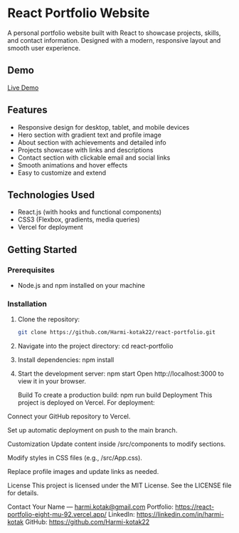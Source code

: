 # React Portfolio Website

A personal portfolio website built with React to showcase projects, skills, and contact information. Designed with a modern, responsive layout and smooth user experience.

## Demo

[Live Demo](https://react-portfolio-eight-mu-92.vercel.app/)

## Features

- Responsive design for desktop, tablet, and mobile devices
- Hero section with gradient text and profile image
- About section with achievements and detailed info
- Projects showcase with links and descriptions
- Contact section with clickable email and social links
- Smooth animations and hover effects
- Easy to customize and extend

## Technologies Used

- React.js (with hooks and functional components)
- CSS3 (Flexbox, gradients, media queries)
- Vercel for deployment

## Getting Started

### Prerequisites

- Node.js and npm installed on your machine

### Installation

1. Clone the repository:

   ```bash
   git clone https://github.com/Harmi-kotak22/react-portfolio.git

2. Navigate into the project directory:
   cd react-portfolio
3. Install dependencies:
    npm install
4. Start the development server:
    npm start
    Open http://localhost:3000 to view it in your browser.

    Build
    To create a production build:
    npm run build
    Deployment
    This project is deployed on Vercel. For deployment:

Connect your GitHub repository to Vercel.

Set up automatic deployment on push to the main branch.

Customization
Update content inside /src/components to modify sections.

Modify styles in CSS files (e.g., /src/App.css).

Replace profile images and update links as needed.

License
This project is licensed under the MIT License. See the LICENSE file for details.

Contact
Your Name — harmi.kotak@gmail.com
Portfolio: https://react-portfolio-eight-mu-92.vercel.app/
LinkedIn: https://linkedin.com/in/harmi-kotak
GitHub: https://github.com/Harmi-kotak22

